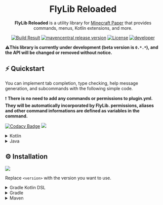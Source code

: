 <h1 align="center">FlyLib Reloaded</h1>

<p align="center"><b>FlyLib Reloaded</b> is a utility library for <a href="https://papermc.io">Minecraft Paper</a> that provides commands, menus, Kotlin extensions, and more.</p>

<div align="center">
    <a href="https://github.com/TeamKun/flylib-reloaded"><img src="https://img.shields.io/github/workflow/status/TeamKun/flylib-reloaded/Build?style=flat-square" alt="Build Result"></a>
    <a href="https://github.com/TeamKun/flylib-reloaded"><img src="https://img.shields.io/maven-central/v/dev.kotx/flylib-reloaded?color=blueviolet&label=version&style=flat-square" alt="mavencentral release version"></a>
    <a href="https://opensource.org/licenses/mit-license.php"><img src="https://img.shields.io/static/v1?label=license&message=MIT&style=flat-square&color=blue" alt="License"></a>
    <a href="https://twitter.com/kotx__"><img src="https://img.shields.io/static/v1?label=developer&message=kotx__&style=flat-square&color=orange" alt="developer"></a>
</div>

⚠️**This library is currently under development (beta version is `0.*.*`), and the API will be changed or removed without notice.**

## ⚡ Quickstart

You can implement tab completion, type checking, help message generation, and subcommands with the following simple code.

❗ **There is no need to add any commands or permissions to plugin.yml. They will be automatically incorporated by FlyLib. permissions, aliases and other command informations are defined as variables in the command.**

[![Codacy Badge](https://api.codacy.com/project/badge/Grade/eedeef2019374b658746245da1a69fbf)](https://app.codacy.com/gh/TeamKun/flylib-reloaded?utm_source=github.com&utm_medium=referral&utm_content=TeamKun/flylib-reloaded&utm_campaign=Badge_Grade_Settings)
[![](https://i.imgur.com/M6Jpyj0.gif)]()

<details>
<summary>Kotlin</summary>
<div>

```kotlin
class TestPlugin : JavaPlugin() {
    override fun onEnable() {
        flyLib {
            listen<PlayerMoveEvent> {
                it.player.send("You moved from ${it.from} to ${it.to}")
            }

            command {
                defaultConfiguration {
                    permission(Permission.OP)
                }

                register(PrintNumberCommand)
                register(TabCompleteCommand)
                register(ParentCommand)
                register(MenuCommand)
                register("direct") {
                    description("Directly registered command")
                    executes {
                        send("Hello direct command!")
                    }
                }
            }
        }
    }
}

object PrintNumberCommand : Command("printnumber") {
    init {
        usage {
            intArgument("number", 0, 10)

            executes {
                send("You sent ${args.first()}!")
            }
        }
    }
}

object TabCompleteCommand : Command("tabcomplete") {
    init {
        usage {
            selectionArgument("mode", "active", "inactive")
            playerArgument("target")
            positionArgument("position")
        }
    }
}

object ParentCommand : Command("parent") {
    init {
        child(ChildrenCommand)
    }

    object ChildrenCommand : Command("children") {
        override fun CommandContext.execute() {
            send("You executed children command!")
        }
    }
}

object MenuCommand : Command("menu") {
    override fun CommandContext.execute() {
        ChestMenu.display(player!!) {
            item(5, 1, item(Material.DIAMOND) {
                displayName("Super Diamond")
                lore("Very Expensive!")
                enchant(LUCK)
                flag(ItemFlag.HIDE_ENCHANTS)
            }) {
                send {
                    append("You clicked me!?", TextDecoration.BOLD)
                }
            }
        }
    }
}
```
</div>
</details>

<details>
<summary>Java</summary>
<div>

```java
public class TestPlugin extends JavaPlugin {
    @Override
    public void onEnable() {
        FlyLib.inject(this, flyLib -> {
            flyLib.listen(PlayerMoveEvent.class, event -> event.getPlayer().sendMessage("You moved from " + event.getFrom() + " to " + event.getTo()));

            flyLib.command(command -> {
                command.defaultConfiguration(defaultConfiguration -> defaultConfiguration.permission(Permission.OP));

                command.register(new PrintNumberCommand());
                command.register(new TabCompleteCommand());
                command.register(new ParentCommand());
                command.register(new MenuCommand());
                command.register("direct", builder -> builder
                        .description("Directly registered command")
                        .executes(context -> context.send("Hello direct command!")));
            });
        });
    }
}

class PrintNumberCommand extends Command {
    public PrintNumberCommand() {
        super("printnumber");
        usage(usage -> usage
                .intArgument("number", 0, 10)
                .executes(context -> context.send("You sent " + context.getArgs()[0] + "!")));
    }
}

class TabCompleteCommand extends Command {
    public TabCompleteCommand() {
        super("tabcomplete");
        usage(usage -> usage
                .selectionArgument("mode", "active", "inactive")
                .playerArgument("target")
                .positionArgument("position"));


    }
}

class ParentCommand extends Command {
    public ParentCommand() {
        super("parent");
        child(new JChildrenCommand());
    }

    static class ChildrenCommand extends Command {
        public JChildrenCommand() {
            super("children");
        }
    }
}

class MenuCommand extends Command {
    public MenuCommand() {
        super("menu");
    }

    @Override
    public void execute(@NotNull CommandContext context) {
        ChestMenu.display(context.getPlayer(), menu -> menu
                .size(Menu.Size.LARGE_CHEST)
                .item(5, 1, Utils.item(Material.DIAMOND, item -> item
                                .displayName("Super Diamond")
                                .lore("Very Expensive")
                                .enchant(Enchantment.LUCK)
                                .flag(ItemFlag.HIDE_ENCHANTS)),
                        event -> context.send(component -> ChatUtils.append(component, "You clicked me!?", TextDecoration.BOLD))));
    }
}
```
</div>
</details>

## ⚙️ Installation

[![](https://img.shields.io/maven-central/v/dev.kotx/flylib-reloaded?color=blueviolet&label=version&style=flat-square)](https://github.com/TeamKun/flylib-reloaded)

Replace `<version>` with the version you want to use.

<details>
<summary>Gradle Kotlin DSL</summary>
<div>

Please add the following configs to your `build.gradle.kts`.  
Use the `shadowJar` task when building plugins (generating jars to put in plugins/).

```kotlin
plugins {
    id("com.github.johnrengelman.shadow") version "6.0.0"
}
```
```kotlin
dependencies {
    implementation("dev.kotx:flylib-reloaded:<version>")
}
```

The following code is a configuration of shadowJar that combines all dependencies into one jar.  
It relocates all classes under the project's groupId to avoid conflicts that can occur when multiple plugins using different versions of flylib are deployed to the server.  

By setting the following, the contents of the jar file will look like this  
[![](https://cdn.kotx.dev/idea64_2021-06-14%2022-38-27.png)]()

```kotlin
import com.github.jengelman.gradle.plugins.shadow.tasks.ConfigureShadowRelocation

<..some gradle configurations..>

val relocateShadow by tasks.registering(ConfigureShadowRelocation::class) {
    target = tasks.shadowJar.get()
    prefix = project.group.toString()
}

tasks.shadowJar {
    dependsOn(relocateShadow)
}
```

</div>
</details>

<details>
<summary>Gradle</summary>
<div>

```groovy
plugins {
    id "com.github.johnrengelman.shadow" version "6.0.0"
}
```
```groovy
dependencies {
    implementation "dev.kotx:flylib-reloaded:<version>"
}
```

The following code is a configuration of shadowJar that combines all dependencies into one jar.  
It relocates all classes under the project's groupId to avoid conflicts that can occur when multiple plugins using different versions of flylib are deployed to the server.

By setting the following, the contents of the jar file will look like this  
[![](https://cdn.kotx.dev/idea64_2021-06-14%2022-38-27.png)]()

```groovy
import com.github.jengelman.gradle.plugins.shadow.tasks.ConfigureShadowRelocation

<..some gradle configurations..>

task relocateShadow(type: ConfigureShadowRelocation) {
    target = tasks.shadowJar
    prefix = project.group
}

tasks.shadowJar.dependsOn tasks.relocateShadow
```

</div>
</details>

<details>
<summary>Maven</summary>
<div>

wait...!

</div>
</details>
